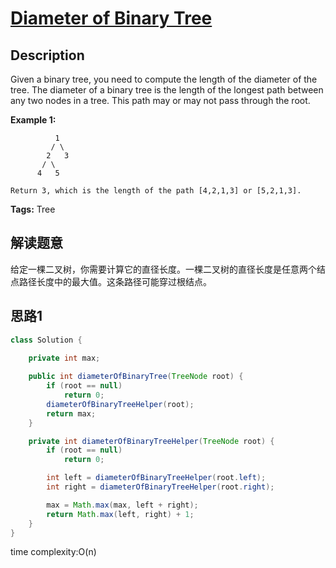 # [Diameter of Binary Tree][title]

## Description

Given a binary tree, you need to compute the length of the diameter of the tree. The diameter of a binary tree is the length of the longest path between any two nodes in a tree. This path may or may not pass through the root.

**Example 1:**

```
          1
         / \
        2   3
       / \     
      4   5  
        
Return 3, which is the length of the path [4,2,1,3] or [5,2,1,3].
```

**Tags:** Tree

## 解读题意
给定一棵二叉树，你需要计算它的直径长度。一棵二叉树的直径长度是任意两个结点路径长度中的最大值。这条路径可能穿过根结点。

## 思路1 

```java
class Solution {
    
    private int max;

    public int diameterOfBinaryTree(TreeNode root) {
        if (root == null)
            return 0;
        diameterOfBinaryTreeHelper(root);
        return max;
    }

    private int diameterOfBinaryTreeHelper(TreeNode root) {
        if (root == null)
            return 0;

        int left = diameterOfBinaryTreeHelper(root.left);
        int right = diameterOfBinaryTreeHelper(root.right);

        max = Math.max(max, left + right);
        return Math.max(left, right) + 1;
    }
}
```
time complexity:O(n)


[title]: https://leetcode.com/problems/diameter-of-binary-tree/